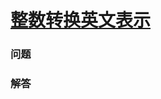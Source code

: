 # [整数转换英文表示](https://leetcode-cn.com/problems/integer-to-english-words)

### 问题



### 解答

```

```

